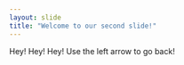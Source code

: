```yaml
---
layout: slide
title: "Welcome to our second slide!"
---
```

Hey! Hey! Hey!
Use the left arrow to go back!

